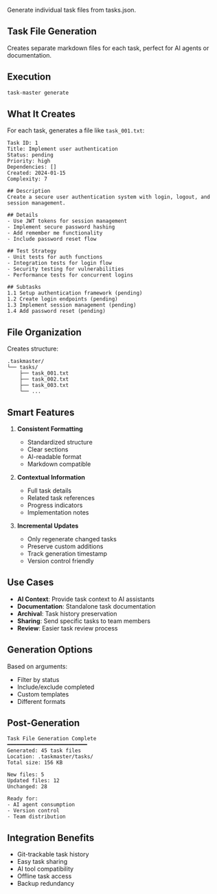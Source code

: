 Generate individual task files from tasks.json.

## Task File Generation

Creates separate markdown files for each task, perfect for AI agents or documentation.

## Execution

```bash
task-master generate
```

## What It Creates

For each task, generates a file like `task_001.txt`:

```
Task ID: 1
Title: Implement user authentication
Status: pending
Priority: high
Dependencies: []
Created: 2024-01-15
Complexity: 7

## Description
Create a secure user authentication system with login, logout, and session management.

## Details
- Use JWT tokens for session management
- Implement secure password hashing
- Add remember me functionality
- Include password reset flow

## Test Strategy
- Unit tests for auth functions
- Integration tests for login flow
- Security testing for vulnerabilities
- Performance tests for concurrent logins

## Subtasks
1.1 Setup authentication framework (pending)
1.2 Create login endpoints (pending)
1.3 Implement session management (pending)
1.4 Add password reset (pending)
```

## File Organization

Creates structure:

```
.taskmaster/
└── tasks/
    ├── task_001.txt
    ├── task_002.txt
    ├── task_003.txt
    └── ...
```

## Smart Features

1. **Consistent Formatting**
   - Standardized structure
   - Clear sections
   - AI-readable format
   - Markdown compatible

2. **Contextual Information**
   - Full task details
   - Related task references
   - Progress indicators
   - Implementation notes

3. **Incremental Updates**
   - Only regenerate changed tasks
   - Preserve custom additions
   - Track generation timestamp
   - Version control friendly

## Use Cases

- **AI Context**: Provide task context to AI assistants
- **Documentation**: Standalone task documentation
- **Archival**: Task history preservation
- **Sharing**: Send specific tasks to team members
- **Review**: Easier task review process

## Generation Options

Based on arguments:

- Filter by status
- Include/exclude completed
- Custom templates
- Different formats

## Post-Generation

```
Task File Generation Complete
━━━━━━━━━━━━━━━━━━━━━━━━━━
Generated: 45 task files
Location: .taskmaster/tasks/
Total size: 156 KB

New files: 5
Updated files: 12
Unchanged: 28

Ready for:
- AI agent consumption
- Version control
- Team distribution
```

## Integration Benefits

- Git-trackable task history
- Easy task sharing
- AI tool compatibility
- Offline task access
- Backup redundancy
